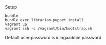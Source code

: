 Setup

```
bundle
bundle exec librarian-puppet install
vagrant up
vagrant ssh -c /vagrant/bin/bootstrap.sh
```

Default user:password is icingaadmin:password
